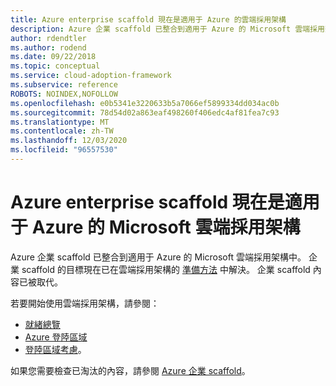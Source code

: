 ```yaml
---
title: Azure enterprise scaffold 現在是適用于 Azure 的雲端採用架構
description: Azure 企業 scaffold 已整合到適用于 Azure 的 Microsoft 雲端採用架構中。
author: rdendtler
ms.author: rodend
ms.date: 09/22/2018
ms.topic: conceptual
ms.service: cloud-adoption-framework
ms.subservice: reference
ROBOTS: NOINDEX,NOFOLLOW
ms.openlocfilehash: e0b5341e3220633b5a7066ef5899334dd034ac0b
ms.sourcegitcommit: 78d54d02a863eaf498260f406edc4af81fea7c93
ms.translationtype: MT
ms.contentlocale: zh-TW
ms.lasthandoff: 12/03/2020
ms.locfileid: "96557530"
---
```

# <a name="azure-enterprise-scaffold-is-now-the-microsoft-cloud-adoption-framework-for-azure"></a>Azure enterprise scaffold 現在是適用于 Azure 的 Microsoft 雲端採用架構

Azure 企業 scaffold 已整合到適用于 Azure 的 Microsoft 雲端採用架構中。 企業 scaffold 的目標現在已在雲端採用架構的 [準備方法](../ready/index.md) 中解決。 企業 scaffold 內容已被取代。

若要開始使用雲端採用架構，請參閱：

- [就緒總覽](../ready/index.md)
- [Azure 登陸區域](../ready/landing-zone/index.md)
- [登陸區域考慮](../ready/considerations/index.md)。

如果您需要檢查已淘汰的內容，請參閱 [Azure 企業 scaffold](./migration-with-enterprise-scaffold.md)。
